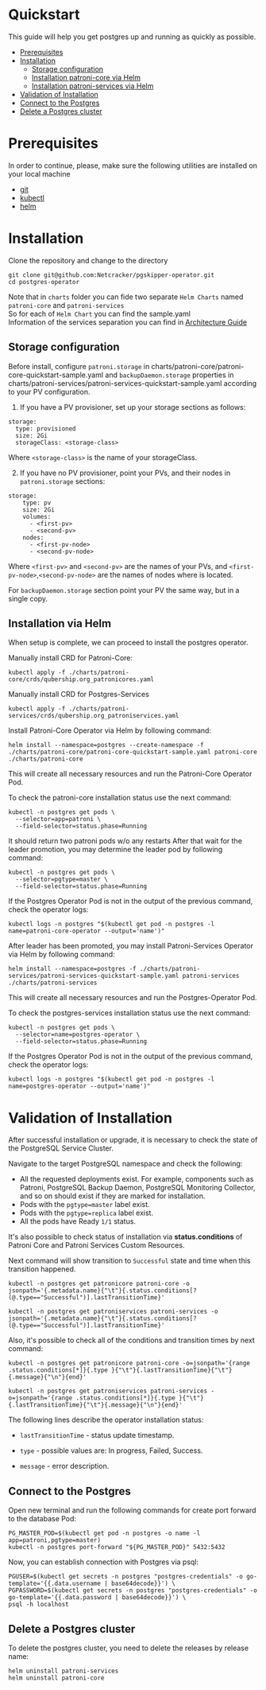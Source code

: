 # Quickstart

This guide will help you get postgres up and running as quickly as possible.

- [Prerequisites](#prerequisites)
- [Installation](#installation)
  * [Storage configuration](#storage-configuration)
  * [Installation patroni-core via Helm](#installation-patroni-core-via-helm)
  * [Installation patroni-services via Helm](#installation-patroni-services-via-helm)
- [Validation of Installation](#validation-of-installation)
- [Connect to the Postgres](#connect-to-the-postgres)
- [Delete a Postgres cluster](#delete-a-postgres-cluster)

# Prerequisites
In order to continue, please, make sure the following utilities are installed on your local machine
* [git](https://git-scm.com/downloads)
* [kubectl](https://kubernetes.io/docs/tasks/tools/)
* [helm](https://helm.sh/docs/intro/install/)

# Installation

Clone the repository and change to the directory
```
git clone git@github.com:Netcracker/pgskipper-operator.git
cd postgres-operator
```
Note that in `charts` folder you can fide two separate `Helm Charts` named `patroni-core` and `patroni-services`  
So for each of `Helm Chart` you can find the sample.yaml  
Information of the services separation you can find in [Architecture Guide](/docs/public/architecture.md#postgres-operator)


## Storage configuration
Before install, configure `patroni.storage` in charts/patroni-core/patroni-core-quickstart-sample.yaml and `backupDaemon.storage` properties in charts/patroni-services/patroni-services-quickstart-sample.yaml
according to your PV configuration.

1. If you have a PV provisioner, set up your storage sections as follows:
```
storage:
  type: provisioned
  size: 2Gi
  storageClass: <storage-class>
```
Where `<storage-class>` is the name of your storageClass.

2. If you have no PV provisioner, point your PVs, and their nodes in `patroni.storage` sections:
```
storage:
    type: pv
    size: 2Gi
    volumes:
      - <first-pv>
      - <second-pv>
    nodes:
      - <first-pv-node>
      - <second-pv-node>
```
Where `<first-pv>` and `<second-pv>` are the names of your PVs, and `<first-pv-node>`,`<second-pv-node>` are the names of nodes where is located.

For `backupDaemon.storage` section point your PV the same way, but in a single copy. 

## Installation via Helm

When setup is complete, we can proceed to install the postgres operator.

Manually install CRD for Patroni-Core:
```
kubectl apply -f ./charts/patroni-core/crds/qubership.org_patronicores.yaml
```
Manually install CRD for Postgres-Services
```
kubectl apply -f ./charts/patroni-services/crds/qubership.org_patroniservices.yaml
```

Install Patroni-Core Operator via Helm by following command:
```
helm install --namespace=postgres --create-namespace -f ./charts/patroni-core/patroni-core-quickstart-sample.yaml patroni-core ./charts/patroni-core
```
This will create all necessary resources and run the Patroni-Core Operator Pod.

To check the patroni-core installation status use the next command:
```
kubectl -n postgres get pods \
  --selector=app=patroni \
  --field-selector=status.phase=Running
```

It should return two patroni pods w/o any restarts
After that wait for the leader promotion, you may determine the leader pod by following command:
```
kubectl -n postgres get pods \
  --selector=pgtype=master \
  --field-selector=status.phase=Running
```

If the Postgres Operator Pod is not in the output of the previous command, check the operator logs:
```
kubectl logs -n postgres "$(kubectl get pod -n postgres -l name=patroni-core-operator --output='name')"
```

After leader has been promoted, you may install Patroni-Services Operator via Helm by following command:
```
helm install --namespace=postgres -f ./charts/patroni-services/patroni-services-quickstart-sample.yaml patroni-services ./charts/patroni-services
```
This will create all necessary resources and run the Postgres-Operator Pod.

To check the postgres-services installation status use the next command:
```
kubectl -n postgres get pods \
  --selector=name=postgres-operator \
  --field-selector=status.phase=Running
```

If the Postgres Operator Pod is not in the output of the previous command, check the operator logs:
```
kubectl logs -n postgres "$(kubectl get pod -n postgres -l name=postgres-operator --output='name')"
```


# Validation of Installation

After successful installation or upgrade, it is necessary to check the state of the PostgreSQL Service Cluster.

Navigate to the target PostgreSQL namespace and check the following:

* All the requested deployments exist. For example, components such as Patroni, PostgreSQL Backup Daemon, PostgreSQL Monitoring Collector, and so on should exist if they are marked for installation.
* Pods with the `pgtype=master` label exist.
* Pods with the `pgtype=replica` label exist.
* All the pods have Ready `1/1` status.

It's also possible to check status of installation via **status.conditions** of Patroni Core and Patroni Services Custom Resources.

Next command will show transition to `Successful` state and time when this transition happened.

```
kubectl -n postgres get patronicore patroni-core -o jsonpath='{.metadata.name}{"\t"}{.status.conditions[?(@.type=="Successful")].lastTransitionTime}'
```

```
kubectl -n postgres get patroniservices patroni-services -o jsonpath='{.metadata.name}{"\t"}{.status.conditions[?(@.type=="Successful")].lastTransitionTime}'
```

Also, it's possible to check all of the conditions and transition times by next command:

```
kubectl -n postgres get patronicore patroni-core -o=jsonpath='{range .status.conditions[*]}{.type }{"\t"}{.lastTransitionTime}{"\t"}{.message}{"\n"}{end}'
```


```
kubectl -n postgres get patroniservices patroni-services -o=jsonpath='{range .status.conditions[*]}{.type }{"\t"}{.lastTransitionTime}{"\t"}{.message}{"\n"}{end}'
```

The following lines describe the operator installation status:


* `lastTransitionTime` - status update timestamp.

* `type` - possible values are: In progress, Failed, Success.

* `message` - error description.

## Connect to the Postgres

Open new terminal and run the following commands for create port forward to the database Pod:
```
PG_MASTER_POD=$(kubectl get pod -n postgres -o name -l app=patroni,pgtype=master)
kubectl -n postgres port-forward "${PG_MASTER_POD}" 5432:5432
```

Now, you can establish connection with Postgres via psql:
```
PGUSER=$(kubectl get secrets -n postgres "postgres-credentials" -o go-template='{{.data.username | base64decode}}') \
PGPASSWORD=$(kubectl get secrets -n postgres "postgres-credentials" -o go-template='{{.data.password | base64decode}}') \
psql -h localhost
```


## Delete a Postgres cluster
To delete the postgres cluster, you need to delete the releases by release name:
```
helm uninstall patroni-services
helm uninstall patroni-core
```
